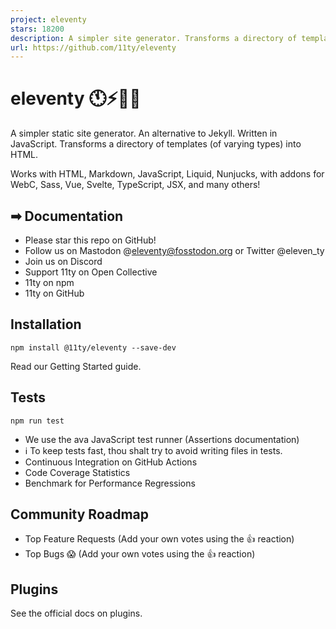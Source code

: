 ```yaml
---
project: eleventy
stars: 18200
description: A simpler site generator. Transforms a directory of templates (of varying types) into HTML.
url: https://github.com/11ty/eleventy
---
```


eleventy 🕚⚡️🎈🐀
=================

A simpler static site generator. An alternative to Jekyll. Written in JavaScript. Transforms a directory of templates (of varying types) into HTML.

Works with HTML, Markdown, JavaScript, Liquid, Nunjucks, with addons for WebC, Sass, Vue, Svelte, TypeScript, JSX, and many others!

➡ Documentation
---------------

-   Please star this repo on GitHub!
-   Follow us on Mastodon @eleventy@fosstodon.org or Twitter @eleven\_ty
-   Join us on Discord
-   Support 11ty on Open Collective
-   11ty on npm
-   11ty on GitHub

Installation
------------

```
npm install @11ty/eleventy --save-dev
```

Read our Getting Started guide.

Tests
-----

```
npm run test
```

-   We use the ava JavaScript test runner (Assertions documentation)
-   ℹ️ To keep tests fast, thou shalt try to avoid writing files in tests.
-   Continuous Integration on GitHub Actions
-   Code Coverage Statistics
-   Benchmark for Performance Regressions

Community Roadmap
-----------------

-   Top Feature Requests (Add your own votes using the 👍 reaction)
-   Top Bugs 😱 (Add your own votes using the 👍 reaction)

Plugins
-------

See the official docs on plugins.
